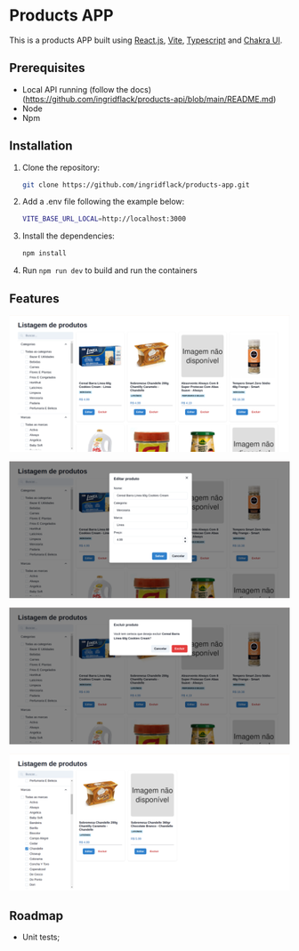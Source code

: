 # Products APP

This is a products APP built using [React.js](https://react.dev/), [Vite](https://vitejs.dev/), [Typescript](https://www.typescriptlang.org/) and [Chakra UI](https://v2.chakra-ui.com/).

## Prerequisites

- Local API running (follow the docs) (https://github.com/ingridflack/products-api/blob/main/README.md)
- Node
- Npm 

## Installation

1. Clone the repository:

    ```bash
    git clone https://github.com/ingridflack/products-app.git
    ```
2. Add a .env file following the example below:
    ```bash
   VITE_BASE_URL_LOCAL=http://localhost:3000 
    ```
3. Install the dependencies:
    ```bash
    npm install
    ```    
4. Run `npm run dev` to build and run the containers

## Features

![alt text](image.png)

![alt text](image-1.png)

![alt text](image-2.png)

![alt text](image-3.png)
## Roadmap

- Unit tests;